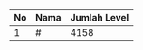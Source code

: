 | No | Nama            | Jumlah Level |
|----|-----------------|--------------|
| 1  | #    |    4158        |
